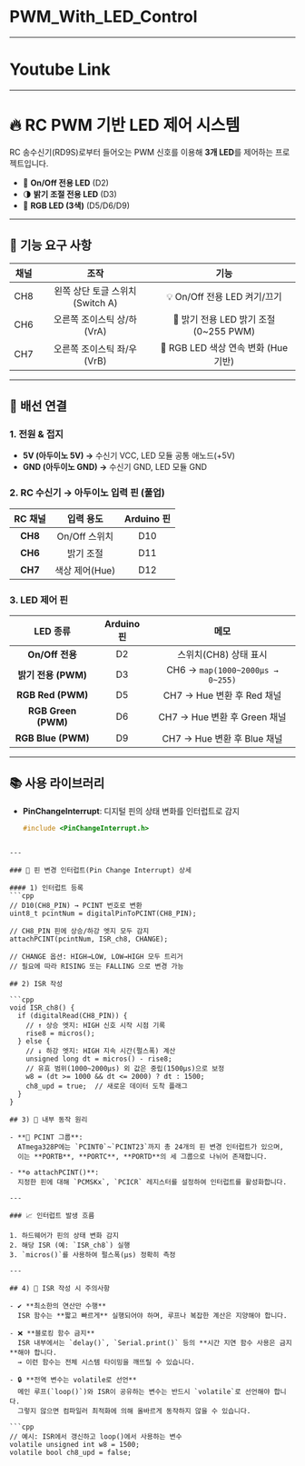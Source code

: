 # PWM_With_LED_Control

---
# Youtube Link

---


# 🔥 RC PWM 기반 LED 제어 시스템

RC 송수신기(RD9S)로부터 들어오는 PWM 신호를 이용해 **3개 LED**를 제어하는 프로젝트입니다.  
- 🔲 **On/Off 전용 LED** (D2)  
- 🌗 **밝기 조절 전용 LED** (D3)  
- 🌈 **RGB LED (3색)** (D5/D6/D9)

---

## 🎯 기능 요구 사항

| 채널 | 조작                          | 기능                                         |
|:----:|:----------------------------:|:-------------------------------------------:|
| CH8  | 왼쪽 상단 토글 스위치 (Switch A) | 💡 On/Off 전용 LED 켜기/끄기                  |
| CH6  | 오른쪽 조이스틱 상/하 (VrA)     | 🔆 밝기 전용 LED 밝기 조절 (0~255 PWM)         |
| CH7  | 오른쪽 조이스틱 좌/우 (VrB)     | 🎨 RGB LED 색상 연속 변화 (Hue 기반)           |

---

## 🔌 배선 연결

### 1. 전원 & 접지  
- **5V (아두이노 5V) →** 수신기 VCC, LED 모듈 공통 애노드(+5V)  
- **GND (아두이노 GND) →** 수신기 GND, LED 모듈 GND

### 2. RC 수신기 → 아두이노 입력 핀 (풀업)  
| RC 채널 | 입력 용도           | Arduino 핀  |
|:-------:|:------------------:|:-----------:|
| **CH8** | On/Off 스위치      | D10         |
| **CH6** | 밝기 조절          | D11         |
| **CH7** | 색상 제어(Hue)     | D12         |

### 3. LED 제어 핀  
| LED 종류               | Arduino 핀    | 메모                                                  |
|:---------------------:|:------------:|:----------------------------------------------------:|
| **On/Off 전용**       | D2           | 스위치(CH8) 상태 표시                                 |
| **밝기 전용 (PWM)**   | D3           | CH6 → `map(1000~2000μs → 0~255)`                      |
| **RGB Red (PWM)**     | D5           | CH7 → Hue 변환 후 Red 채널                            |
| **RGB Green (PWM)**   | D6           | CH7 → Hue 변환 후 Green 채널                          |
| **RGB Blue (PWM)**    | D9           | CH7 → Hue 변환 후 Blue 채널                           |

---

## 📚 사용 라이브러리

- **PinChangeInterrupt**: 디지털 핀의 상태 변화를 인터럽트로 감지  
  ```cpp
  #include <PinChangeInterrupt.h>
```

---

### 🔄 핀 변경 인터럽트(Pin Change Interrupt) 상세

#### 1) 인터럽트 등록  
```cpp
// D10(CH8_PIN) → PCINT 번호로 변환
uint8_t pcintNum = digitalPinToPCINT(CH8_PIN);

// CH8_PIN 핀에 상승/하강 엣지 모두 감지
attachPCINT(pcintNum, ISR_ch8, CHANGE);

// CHANGE 옵션: HIGH→LOW, LOW→HIGH 모두 트리거
// 필요에 따라 RISING 또는 FALLING 으로 변경 가능

## 2) ISR 작성

```cpp
void ISR_ch8() {
  if (digitalRead(CH8_PIN)) {
    // ↑ 상승 엣지: HIGH 신호 시작 시점 기록
    rise8 = micros();
  } else {
    // ↓ 하강 엣지: HIGH 지속 시간(펄스폭) 계산
    unsigned long dt = micros() - rise8;
    // 유효 범위(1000~2000µs) 외 값은 중립(1500µs)으로 보정
    w8 = (dt >= 1000 && dt <= 2000) ? dt : 1500;
    ch8_upd = true;  // 새로운 데이터 도착 플래그
  }
}

## 3) 🧠 내부 동작 원리

- **🧠 PCINT 그룹**:  
  ATmega328P에는 `PCINT0`~`PCINT23`까지 총 24개의 핀 변경 인터럽트가 있으며,  
  이는 **PORTB**, **PORTC**, **PORTD**의 세 그룹으로 나뉘어 존재합니다.

- **⚙️ attachPCINT()**:  
  지정한 핀에 대해 `PCMSKx`, `PCICR` 레지스터를 설정하여 인터럽트를 활성화합니다.

---

### 📈 인터럽트 발생 흐름

1. 하드웨어가 핀의 상태 변화 감지  
2. 해당 ISR (예: `ISR_ch8`) 실행  
3. `micros()`를 사용하여 펄스폭(μs) 정확히 측정

---

## 4) 🚨 ISR 작성 시 주의사항

- ✔️ **최소한의 연산만 수행**  
  ISR 함수는 **짧고 빠르게** 실행되어야 하며, 루프나 복잡한 계산은 지양해야 합니다.

- ❌ **블로킹 함수 금지**  
  ISR 내부에서는 `delay()`, `Serial.print()` 등의 **시간 지연 함수 사용은 금지**해야 합니다.  
  → 이런 함수는 전체 시스템 타이밍을 깨뜨릴 수 있습니다.

- 🔒 **전역 변수는 volatile로 선언**  
  메인 루프(`loop()`)와 ISR이 공유하는 변수는 반드시 `volatile`로 선언해야 합니다.  
  그렇지 않으면 컴파일러 최적화에 의해 올바르게 동작하지 않을 수 있습니다.

```cpp
// 예시: ISR에서 갱신하고 loop()에서 사용하는 변수
volatile unsigned int w8 = 1500;
volatile bool ch8_upd = false;
